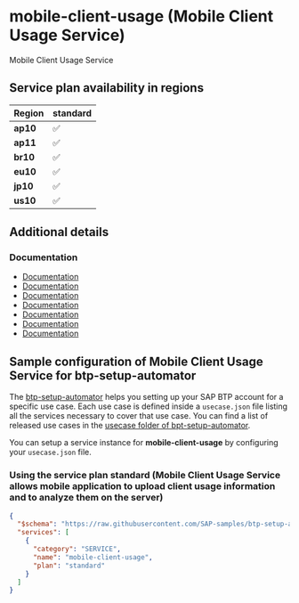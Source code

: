 # mobile-client-usage (Mobile Client Usage Service)

Mobile Client Usage Service

## Service plan availability in regions

| Region | standard |
|--------|----------|
|  **ap10** | ✅ |
|  **ap11** | ✅ |
|  **br10** | ✅ |
|  **eu10** | ✅ |
|  **jp10** | ✅ |
|  **us10** | ✅ |

## Additional details
### Documentation

- [Documentation](https://help.sap.com/docs/BTP/468990a67780424a9e66eb096d4345bb/065046f829c54f06b379d6f68137feaf.html)
- [Documentation](https://mobile-service-cockpit-web.cfapps.ap10.hana.ondemand.com)
- [Documentation](https://mobile-service-cockpit-web.cfapps.ap11.hana.ondemand.com)
- [Documentation](https://mobile-service-cockpit-web.cfapps.br10.hana.ondemand.com)
- [Documentation](https://mobile-service-cockpit-web.cfapps.eu10.hana.ondemand.com)
- [Documentation](https://mobile-service-cockpit-web.cfapps.jp10.hana.ondemand.com)
- [Documentation](https://mobile-service-cockpit-web.cfapps.us10.hana.ondemand.com)

## Sample configuration of **Mobile Client Usage Service** for btp-setup-automator

The [btp-setup-automator](https://github.com/SAP-samples/btp-setup-automator) helps you setting up your SAP BTP account for a specific use case. Each use case is defined inside a `usecase.json` file listing all the services necessary to cover that use case. You can find a list of released use cases in the [usecase folder of bpt-setup-automator](https://github.com/SAP-samples/btp-setup-automator/tree/main/usecases).

You can setup a service instance for **mobile-client-usage** by configuring your `usecase.json` file.

### Using the service plan **standard** (Mobile Client Usage Service allows mobile application to upload client usage information and to analyze them on the server)

```json
{
  "$schema": "https://raw.githubusercontent.com/SAP-samples/btp-setup-automator/main/libs/btpsa-usecase.json",
  "services": [
    {
      "category": "SERVICE",
      "name": "mobile-client-usage",
      "plan": "standard"
    }
  ]
}
```
